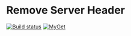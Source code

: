 # Remove Server Header

[![Build status](https://ci.appveyor.com/api/projects/status/20yeoq5irgvwxojc/branch/master?svg=true)](https://ci.appveyor.com/project/leonard-thieu/removeserverheader/branch/master)
[![MyGet](https://img.shields.io/myget/toofz/v/toofz.RemoveServerHeader.svg)](https://www.myget.org/feed/toofz/package/nuget/toofz.RemoveServerHeader)
